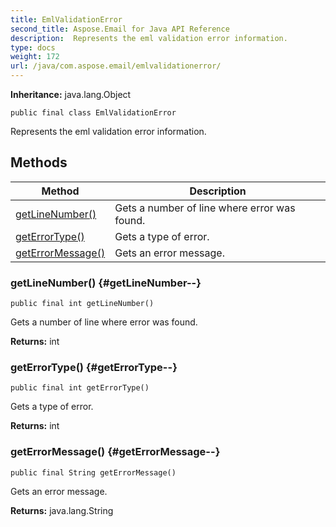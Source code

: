 ```yaml
---
title: EmlValidationError
second_title: Aspose.Email for Java API Reference
description:  Represents the eml validation error information.
type: docs
weight: 172
url: /java/com.aspose.email/emlvalidationerror/
---
```

**Inheritance:**
java.lang.Object
```
public final class EmlValidationError
```

Represents the eml validation error information.
## Methods

| Method | Description |
| --- | --- |
| [getLineNumber()](#getLineNumber--) | Gets a number of line where error was found. |
| [getErrorType()](#getErrorType--) | Gets a type of error. |
| [getErrorMessage()](#getErrorMessage--) | Gets an error message. |
### getLineNumber() {#getLineNumber--}
```
public final int getLineNumber()
```


Gets a number of line where error was found.

**Returns:**
int
### getErrorType() {#getErrorType--}
```
public final int getErrorType()
```


Gets a type of error.

**Returns:**
int
### getErrorMessage() {#getErrorMessage--}
```
public final String getErrorMessage()
```


Gets an error message.

**Returns:**
java.lang.String
